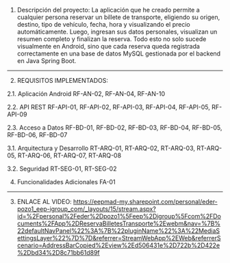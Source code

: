 1) Descripción del proyecto:
La aplicación que he creado permite a cualquier persona reservar un billete de transporte, eligiendo su origen, destino, tipo de vehículo, fecha, hora y visualizando el precio automáticamente. Luego, ingresan sus datos personales, visualizan un resumen completo y finalizan la reserva.
Todo esto no solo sucede visualmente en Android, sino que cada reserva queda registrada correctamente en una base de datos MySQL gestionada por el backend en Java Spring Boot.

___________________________________________________________________________________________________________

2) REQUISITOS IMPLEMENTADOS:

2.1. Aplicación Android
RF-AN-02, RF-AN-04, RF-AN-10

2.2. API REST
RF-API-01, RF-API-02, RF-API-03, RF-API-04, RF-API-05, RF-API-09

2.3. Acceso a Datos
RF-BD-01, RF-BD-02, RF-BD-03, RF-BD-04, RF-BD-05, RF-BD-06, RF-BD-07

3.1. Arquitectura y Desarrollo
RT-ARQ-01, RT-ARQ-02, RT-ARQ-03, RT-ARQ-05, RT-ARQ-06, RT-ARQ-07, RT-ARQ-08

3.2. Seguridad
RT-SEG-01, RT-SEG-02

4. Funcionalidades Adicionales
FA-01

___________________________________________________________________________________________________________

3) ENLACE AL VIDEO:
https://eepmad-my.sharepoint.com/personal/eder-pozo1_eep-igroup_com/_layouts/15/stream.aspx?id=%2Fpersonal%2Feder%2Dpozo1%5Feep%2Digroup%5Fcom%2FDocuments%2FApp%2DReservaBilletesTransporte%2Ewebm&nav=%7B%22defaultNavPanel%22%3A%7B%22pluginName%22%3A%22MediaSettingsLayer%22%7D%7D&referrer=StreamWebApp%2EWeb&referrerScenario=AddressBarCopied%2Eview%2Ed506431e%2D722b%2D422e%2Dbd34%2D8c71bb61d89f
